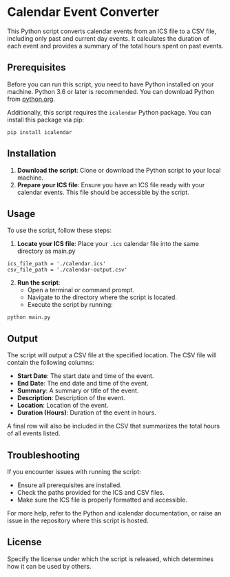 # Calendar Event Converter

This Python script converts calendar events from an ICS file to a CSV file, including only past and current day events. It calculates the duration of each event and provides a summary of the total hours spent on past events.

## Prerequisites

Before you can run this script, you need to have Python installed on your machine. Python 3.6 or later is recommended. You can download Python from [python.org](https://www.python.org/downloads/).

Additionally, this script requires the `icalendar` Python package. You can install this package via pip:

```
pip install icalendar
```

## Installation

1. **Download the script**: Clone or download the Python script to your local machine.
2. **Prepare your ICS file**: Ensure you have an ICS file ready with your calendar events. This file should be accessible by the script.

## Usage

To use the script, follow these steps:

1. **Locate your ICS file**: Place your `.ics` calendar file into the same directory as main.py

```
ics_file_path = './calendar.ics'
csv_file_path = './calendar-output.csv'
```

2. **Run the script**:
   - Open a terminal or command prompt.
   - Navigate to the directory where the script is located.
   - Execute the script by running:

```
python main.py
```

## Output

The script will output a CSV file at the specified location. The CSV file will contain the following columns:

- **Start Date**: The start date and time of the event.
- **End Date**: The end date and time of the event.
- **Summary**: A summary or title of the event.
- **Description**: Description of the event.
- **Location**: Location of the event.
- **Duration (Hours)**: Duration of the event in hours.

A final row will also be included in the CSV that summarizes the total hours of all events listed.

## Troubleshooting

If you encounter issues with running the script:

- Ensure all prerequisites are installed.
- Check the paths provided for the ICS and CSV files.
- Make sure the ICS file is properly formatted and accessible.

For more help, refer to the Python and icalendar documentation, or raise an issue in the repository where this script is hosted.

## License

Specify the license under which the script is released, which determines how it can be used by others.

